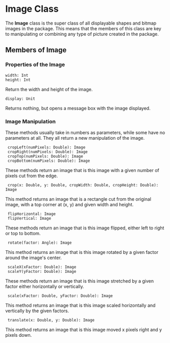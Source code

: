 Image Class
=====

The **Image** class is the super class of all displayable shapes and bitmap 
images in the package. This means that the members of this class are key to
manipulating or combining any type of picture created in the package. 

## Members of Image

### Properties of the Image

    width: Int
    height: Int
 
Return the width and height of the image.

    display: Unit

Returns nothing, but opens a message box with the image displayed.

### Image Manipulation

These methods usually take in numbers as parameters, while some have no 
parameters at all. They all return a new manipulation of the image.

     cropLeft(numPixels: Double): Image
     cropRight(numPixels: Double): Image
     cropTop(numPixels: Double): Image
     cropBottom(numPixels: Double): Image

These methods return an image that is this image with a given number of 
pixels cut from the edge.

     crop(x: Double, y: Double, cropWidth: Double, cropHeight: Double): Image

This method returns an image that is a rectangle cut from the original
image, with a top corner at (x, y) and given width and height.

     flipHorizontal: Image
     flipVertical: Image

These methods return an image that is this image flipped, either
left to right or top to bottom.

     rotate(factor: Angle): Image

This method returns an image that is this image rotated by a given
factor around the image's center.

     scaleX(xFactor: Double): Image
     scaleY(yFactor: Double): Image

These methods return an image that is this image stretched by a given
factor either horizontally or vertically.

     scale(xFactor: Double, yFactor: Double): Image

This method returns an image that is this image scaled horizontally and 
vertically by the given factors.

     translate(x: Double, y: Double): Image

This method returns an image that is this image moved x pixels right and
y pixels down.


